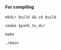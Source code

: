 #### For compiling
`mkdir build && cd build`<br>

`cmake $path_to_dir`<br>

`make`<br>

`./main`<br>

